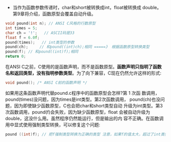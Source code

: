- 当作为函数参数传递时，char和short被转换成int，float被转换成 double。第9章将介绍，函数原型会覆盖自动升级。

```c
void pound(int n); // ANSI C风格的行数原型
int times = 5;
char ch = '!';   // ASCII码是33
float f = 6.0f;
pound(times);   // int类型的参数
pound(ch);     // 和pound((int)ch);相同 =====》 根据函数原型转换类型
pound(f); // 和pound((int)f);相同 
return 0;
```

在ANSI C之前，C使用的是函数声明，而不是函数原型。**函数声明只指明了函数名和返回类型，没有指明参数类型**。为了向下兼容，C现在仍然允许这样的形式:
```c
void pound(); /* ANSI C前的函数声明 */
```

如果用这条函数声明代替pound.c程序中的函数原型会怎样?第 1 次函 数调用，pound(times)没问题，因为times是int类型。第2次函数调用， pound(ch)也没问题，因为即使缺少函数原型，C也会把char和short类型自动 升级为int类型。第3次函数调用，pound(f)会失败，因为缺少函数原型，float 会被自动升级为 double，这没什么用。虽然程序仍然能运行，但是输出的内 容不正确。在函数调用中显式使用强制类型转换，可以修复这个问题:
```c
pound ((int)f); // 把f强制类型转换为正确的类型 注意，如果f的值太大，超过了int类型表示的范围，这样做也不行。
```
